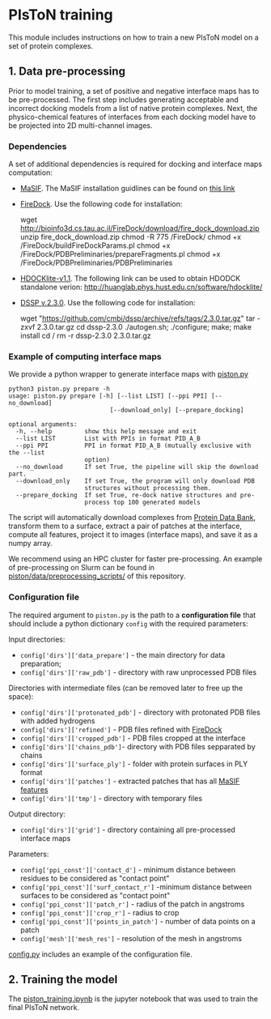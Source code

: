 # PIsToN training

This module includes instructions on how to train a new PIsToN model on a set of protein complexes.

## 1. Data pre-processing
Prior to model training, a set of positive and negative interface maps has to be pre-processed.
The first step includes generating acceptable and incorrect docking models from a list of native protein complexes.
Next, the physico-chemical features of interfaces from each docking model have to be projected into 2D multi-channel images. 

### Dependencies
A set of additional dependencies is required for docking and interface maps computation:

* [MaSIF](https://github.com/LPDI-EPFL/masif). The MaSIF installation guidlines can be found on [this link](https://github.com/LPDI-EPFL/masif/blob/master/docker_tutorial.md)
* [FireDock](http://bioinfo3d.cs.tau.ac.il/FireDock/). Use the following code for installation:


    wget http://bioinfo3d.cs.tau.ac.il/FireDock/download/fire_dock_download.zip
    unzip fire_dock_download.zip
    chmod -R 775 /FireDock/
    chmod +x /FireDock/buildFireDockParams.pl
    chmod +x /FireDock/PDBPreliminaries/prepareFragments.pl
    chmod +x /FireDock/PDBPreliminaries/PDBPreliminaries

* [HDOCKlite-v1.1](http://hdock.phys.hust.edu.cn/). The following link can be used to obtain HDODCK standalone verion: http://huanglab.phys.hust.edu.cn/software/hdocklite/

* [DSSP v.2.3.0](https://github.com/PDB-REDO/dssp). Use the following code for installation:


    wget "https://github.com/cmbi/dssp/archive/refs/tags/2.3.0.tar.gz"
    tar -zxvf 2.3.0.tar.gz
    cd dssp-2.3.0
    ./autogen.sh; ./configure; make; make install
    cd /
    rm -r dssp-2.3.0 2.3.0.tar.gz

### Example of computing interface maps
We provide a python wrapper to generate interface maps with [piston.py](https://github.com/stebliankin/piston/blob/main/piston.py)

    python3 piston.py prepare -h
    usage: piston.py prepare [-h] [--list LIST] [--ppi PPI] [--no_download]
                                [--download_only] [--prepare_docking]
    
    optional arguments:
      -h, --help         show this help message and exit
      --list LIST        List with PPIs in format PID_A_B
      --ppi PPI          PPI in format PID_A_B (mutually exclusive with the --list
                         option)
      --no_download      If set True, the pipeline will skip the download part.
      --download_only    If set True, the program will only download PDB
                         structures without processing them.
      --prepare_docking  If set True, re-dock native structures and pre-
                         process top 100 generated models

The script will automatically download complexes from [Protein Data Bank](https://www.rcsb.org/), transform them to a surface,
extract a pair of patches at the interface, compute all features, project it to images (interface maps), and save it as a numpy array.

We recommend using an HPC cluster for faster pre-processing.
An example of pre-processing on Slurm can be found in [piston/data/preprocessing_scripts/](../data/preprocessing_scripts/) of this repository.

### Configuration file
The required argument to ``piston.py`` is the path to a **configuration file** that should include a python dictionary ``config`` with the required parameters:

Input directories:
* `config['dirs']['data_prepare']` - the main directory for data preparation;
* `config['dirs']['raw_pdb']`  - directory with raw unprocessed PDB files

Directories with intermediate files (can be removed later to free up the space):
* `config['dirs']['protonated_pdb']` - directory with protonated PDB files with added hydrogens
* `config['dirs']['refined']` - PDB files refined with [FireDock](https://onlinelibrary.wiley.com/doi/10.1002/prot.21495)
* `config['dirs']['cropped_pdb']` - PDB files cropped at the interface
* `config['dirs']['chains_pdb']`- directory with PDB files sepparated by chains
* `config['dirs']['surface_ply']` - folder with protein surfaces in PLY format
* `config['dirs']['patches']` - extracted patches that has all [MaSIF features](https://github.com/LPDI-EPFL/masif)
* `config['dirs']['tmp']` - directory with temporary files

Output directory:
* `config['dirs']['grid']` - directory containing all pre-processed interface maps

Parameters:
* `config['ppi_const']['contact_d']` - minimum distance between residues to be considered as "contact point"
* `config['ppi_const']['surf_contact_r']` -minimum distance between surfaces to be considered as "contact point"
* `config['ppi_const']['patch_r']` - radius of the patch in angstroms
* `config['ppi_const']['crop_r']` - radius to crop
* `config['ppi_const']['points_in_patch']` - number of data points on a patch
* `config['mesh']['mesh_res']` - resolution of the mesh in angstroms

[config.py](../data/preprocessing_scripts/config.py) 
includes an example of the configuration file.

## 2. Training the model
The [piston_training.ipynb](./piston_training.ipynb) is the jupyter notebook that was used to train the final PIsToN network.
